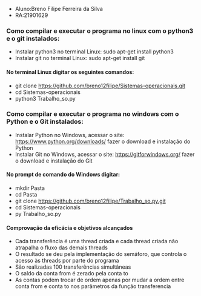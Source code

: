 - Aluno:Breno Filipe Ferreira da Silva
- RA:21901629

### Como compilar e executar o programa no linux com o python3 e o git instalados:

- Instalar python3 no terminal Linux: sudo apt-get install python3
- Instalar git no terminal Linux: sudo apt-get install git
#### No terminal Linux digitar os seguintes comandos:
- git clone https://github.com/breno12filipe/Sistemas-operacionais.git
- cd Sistemas-operacionais
- python3 Trabalho_so.py

### Como compilar e executar o programa no windows com o Python e o Git instalados:

- Instalar Python no Windows, acessar o site: https://www.python.org/downloads/ fazer o download e instalação do Python
- Instalar Git no Windows, acessar o site: https://gitforwindows.org/ fazer o download e instalação do Git
#### No prompt de comando do Windows digitar:
- mkdir Pasta
- cd Pasta
- git clone https://github.com/breno12filipe/Trabalho_so.py.git
- cd Sistemas-operacionais
- py Trabalho_so.py

#### Comprovação da eficácia e objetivos alcançados
- Cada transferência é uma thread criada e cada thread criada não atrapalha o fluxo das demais threads
- O resultado se deu pela implementação do semáforo, que controla o acesso às threads por parte do programa
- São realizadas 100 transferências simultâneas
- O saldo da conta from é zerado pela conta to
- As contas podem trocar de ordem apenas por mudar a ordem entre conta from e conta to nos parâmetros da função transferencia
